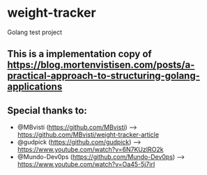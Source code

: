 # weight-tracker
Golang test project

## This is a implementation copy of https://blog.mortenvistisen.com/posts/a-practical-approach-to-structuring-golang-applications


## Special thanks to:

* @MBvisti (https://github.com/MBvisti) --> https://github.com/MBvisti/weight-tracker-article
* @gudpick (https://github.com/gudpick) --> https://www.youtube.com/watch?v=6N7KUzIRO2k
* @Mundo-Dev0ps (https://github.com/Mundo-Dev0ps) -->  https://www.youtube.com/watch?v=Oa45-5j7irI